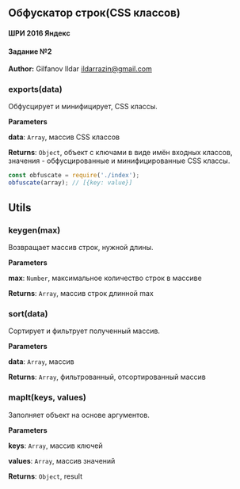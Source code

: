 ## Обфускатор строк(CSS классов)
#### ШРИ 2016 Яндекс
#### Задание №2
**Author:** Gilfanov Ildar ildarrazin@gmail.com


### exports(data) 

Обфусцирует и минифицирует, CSS классы.

**Parameters**

**data**: `Array`, массив CSS классов

**Returns**: `Object`, объект с ключами в виде
имён входных классов, значения - обфусцированные
и минифицированные CSS классы.
```javascript
const obfuscate = require('./index');     
obfuscate(array); // [{key: value}]
```

## Utils

### keygen(max) 

Возвращает массив строк, нужной длины.

**Parameters**

**max**: `Number`, максимальное количество строк в массиве

**Returns**: `Array`, массив строк длинной max


### sort(data) 

Сортирует и фильтрует полученный массив.

**Parameters**

**data**: `Array`, массив

**Returns**: `Array`, фильтрованный, отсортированный массив


### mapIt(keys, values) 

Заполняет объект на основе аргументов.

**Parameters**

**keys**: `Array`, массив ключей

**values**: `Array`, массив значений

**Returns**: `Object`, result

